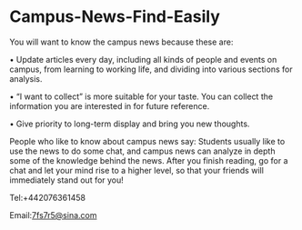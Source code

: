 # Campus-News-Find-Easily

You will want to know the campus news because these are:

• Update articles every day, including all kinds of people and events on campus, from learning to working life, and dividing into various sections for analysis.

• “I want to collect” is more suitable for your taste. You can collect the information you are interested in for future reference.

• Give priority to long-term display and bring you new thoughts.

People who like to know about campus news say:
Students usually like to use the news to do some chat, and campus news can analyze in depth some of the knowledge behind the news. After you finish reading, go for a chat and let your mind rise to a higher level, so that your friends will immediately stand out for you!

Tel:+442076361458

Email:7fs7r5@sina.com
